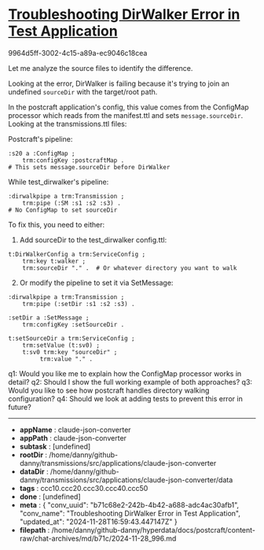 # [Troubleshooting DirWalker Error in Test Application](https://claude.ai/chat/b71c68e2-242b-4b42-a688-adc4ac30afb1)

9964d5ff-3002-4c15-a89a-ec9046c18cea

 Let me analyze the source files to identify the difference.

Looking at the error, DirWalker is failing because it's trying to join an undefined `sourceDir` with the target/root path. 

In the postcraft application's config, this value comes from the ConfigMap processor which reads from the manifest.ttl and sets `message.sourceDir`. Looking at the transmissions.ttl files:

Postcraft's pipeline:
```turtle
:s20 a :ConfigMap ;
    trm:configKey :postcraftMap .
# This sets message.sourceDir before DirWalker
```

While test_dirwalker's pipeline:
```turtle
:dirwalkpipe a trm:Transmission ;
    trm:pipe (:SM :s1 :s2 :s3) .
# No ConfigMap to set sourceDir
```

To fix this, you need to either:

1. Add sourceDir to the test_dirwalker config.ttl:
```turtle
t:DirWalkerConfig a trm:ServiceConfig ;
    trm:key t:walker ;
    trm:sourceDir "." .  # Or whatever directory you want to walk
```

2. Or modify the pipeline to set it via SetMessage:
```turtle
:dirwalkpipe a trm:Transmission ;
    trm:pipe (:setDir :s1 :s2 :s3) .

:setDir a :SetMessage ;
    trm:configKey :setSourceDir .

t:setSourceDir a trm:ServiceConfig ;
    trm:setValue (t:sv0) ;
    t:sv0 trm:key "sourceDir" ;
         trm:value "." .
```

q1: Would you like me to explain how the ConfigMap processor works in detail?
q2: Should I show the full working example of both approaches?
q3: Would you like to see how postcraft handles directory walking configuration?
q4: Should we look at adding tests to prevent this error in future?

---

* **appName** : claude-json-converter
* **appPath** : claude-json-converter
* **subtask** : [undefined]
* **rootDir** : /home/danny/github-danny/transmissions/src/applications/claude-json-converter
* **dataDir** : /home/danny/github-danny/transmissions/src/applications/claude-json-converter/data
* **tags** : ccc10.ccc20.ccc30.ccc40.ccc50
* **done** : [undefined]
* **meta** : {
  "conv_uuid": "b71c68e2-242b-4b42-a688-adc4ac30afb1",
  "conv_name": "Troubleshooting DirWalker Error in Test Application",
  "updated_at": "2024-11-28T16:59:43.447147Z"
}
* **filepath** : /home/danny/github-danny/hyperdata/docs/postcraft/content-raw/chat-archives/md/b71c/2024-11-28_996.md